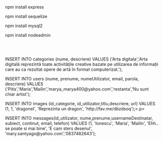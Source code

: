 <p>npm install express</p>
<p>npm install sequelize</p>
<p>npm install mysql2</p>
<p>npm install nodeadmin</p>
<br><br>
<p>INSERT INTO categories (nume, descriere) VALUES ('Arta digitala','Arta digitală reprezintă toate activitățile creative bazate pe utilizarea de informații care au ca rezultat opere de artă în format computerizat.');</p>
<p>INSERT INTO users (nume, prenume, numeUtilizator, email, parola, descriere) VALUES ('Pitis','Maria','Mailin','marya_marya400@yahoo.com','restanta','Nu sunt chiar artist');</p>
<p>INSERT INTO images (id_categorie, id_utilizator,titlu,descriere, url) VALUES (1, 1, 'dragonel', 'Reprezinta un dragon', 'http://fav.me/dbzdsoq');<.p>
<p>INSERT INTO messages(id_utilizator, nume,prenume,usernameDestinatar, subiect, continut, email, telefon) VALUES (1, 'Ionescu', 'Maria', 'Mailin', 'Ehh.. se poate si mai bine', 'E cam sters desenul', 'mary.santyago@yahoo.com','0837482643');</p>
